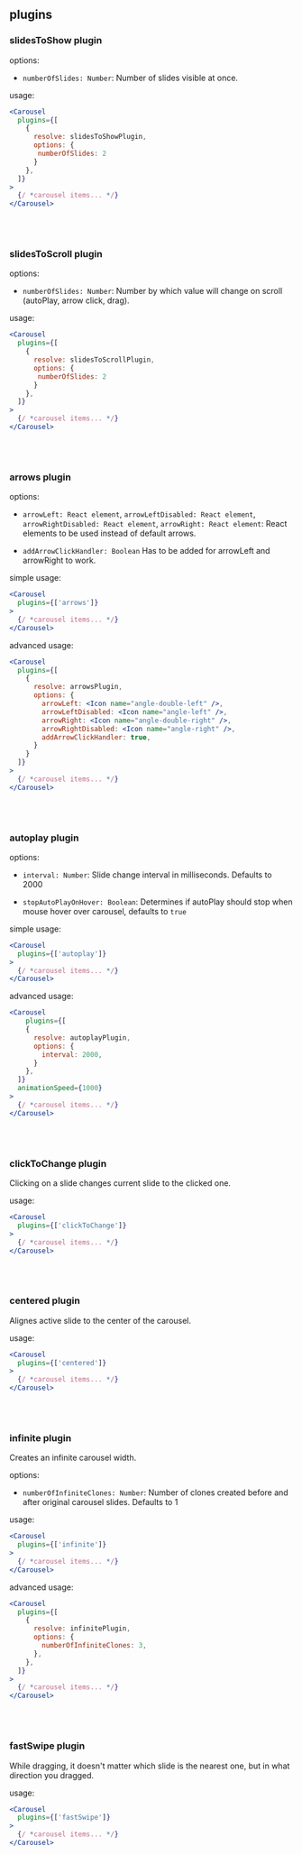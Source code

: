 ## plugins

### slidesToShow plugin

options:
* ```numberOfSlides: Number```: Number of slides visible at once.

usage:
```jsx
<Carousel
  plugins={[
    {
      resolve: slidesToShowPlugin,
      options: {
       numberOfSlides: 2
      }
    },
  ]}
>
  {/ *carousel items... */}
</Carousel>
```

<br/><br/>

### slidesToScroll plugin

options:
* ```numberOfSlides: Number```: Number by which value will change on scroll (autoPlay, arrow click, drag).

usage:
```jsx
<Carousel
  plugins={[
    {
      resolve: slidesToScrollPlugin,
      options: {
       numberOfSlides: 2
      }
    },
  ]}
>
  {/ *carousel items... */}
</Carousel>
```

<br/><br/>

### arrows plugin

options:
* ```arrowLeft: React element```, ```arrowLeftDisabled: React element```, ```arrowRightDisabled: React element```, ```arrowRight: React element```: React elements to be used instead of default arrows.

* ```addArrowClickHandler: Boolean``` Has to be added for arrowLeft and arrowRight to work.

simple usage:
```jsx
<Carousel
  plugins={['arrows']}
>
  {/ *carousel items... */}
</Carousel>
```

advanced usage:
```jsx
<Carousel
  plugins={[
    {
      resolve: arrowsPlugin,
      options: {
        arrowLeft: <Icon name="angle-double-left" />,
        arrowLeftDisabled: <Icon name="angle-left" />,
        arrowRight: <Icon name="angle-double-right" />,
        arrowRightDisabled: <Icon name="angle-right" />,
        addArrowClickHandler: true,
      }
    }
  ]}
>
  {/ *carousel items... */}
</Carousel>
```

<br/><br/>

### autoplay plugin

options:
* ```interval: Number```: Slide change interval in milliseconds. Defaults to 2000

* ```stopAutoPlayOnHover: Boolean```: Determines if autoPlay should stop when mouse hover over carousel, defaults to `true`

simple usage:
```jsx
<Carousel
  plugins={['autoplay']}   
>
  {/ *carousel items... */}
</Carousel>
```

advanced usage:
```jsx
<Carousel
    plugins={[
    {
      resolve: autoplayPlugin,
      options: {
        interval: 2000,
      }
    },
  ]}   
  animationSpeed={1000}
>
  {/ *carousel items... */}
</Carousel>
```

<br/><br/>

### clickToChange plugin
Clicking on a slide changes current slide to the clicked one.

usage:
```jsx
<Carousel
  plugins={['clickToChange']}   
>
  {/ *carousel items... */}
</Carousel>
```

<br/><br/>

### centered plugin
Alignes active slide to the center of the carousel.

usage:
```jsx
<Carousel
  plugins={['centered']}   
>
  {/ *carousel items... */}
</Carousel>
```

<br/><br/>

### infinite plugin
Creates an infinite carousel width.

options:
* ```numberOfInfiniteClones: Number```: Number of clones created before and after original carousel slides. Defaults to 1

usage:
```jsx
<Carousel
  plugins={['infinite']}   
>
  {/ *carousel items... */}
</Carousel>
```

advanced usage:
```jsx
<Carousel
  plugins={[
    {
      resolve: infinitePlugin,
      options: {
        numberOfInfiniteClones: 3,
      },
    },
  ]}
>
  {/ *carousel items... */}
</Carousel>
```

<br/><br/>

### fastSwipe plugin
While dragging, it doesn't matter which slide is the nearest one, but in what direction you dragged.

usage:
```jsx
<Carousel
  plugins={['fastSwipe']}   
>
  {/ *carousel items... */}
</Carousel>
```

